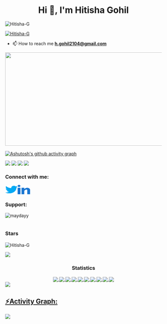 <h1 align="center">Hi 👋, I'm Hitisha Gohil</h1>
<p align="left"> <img src="https://komarev.com/ghpvc/?username=Hitisha-G&label=Profile%20views&color=0e75b6&style=flat" alt="Hitisha-G" /> </p>

<p align="left"> <a href="https://github.com/ryo-ma/github-profile-trophy"><img src="https://github-profile-trophy.vercel.app/?username=Hitisha-G&theme=gruvbox" alt="Hitisha-G" /></a> </p>


- 📫 How to reach me **h.gohil2104@gmail.com**

  
<div align="center">
  <img src="https://media0.giphy.com/media/v1.Y2lkPTc5MGI3NjExNngxbG50a2EzeWJtYm01aGU5OTg0bGFrMjR5c3RhbDU0dzR1MTdiayZlcD12MV9pbnRlcm5hbF9naWZfYnlfaWQmY3Q9Zw/jXtdnZlhK7Fbfo4Ioc/giphy.gif" width="600" height="300"/>
</div>

[![Ashutosh's github activity graph](https://github-readme-activity-graph.vercel.app/graph?username=Hitisha-G&theme=dracula)](https://github.com/Hitisha-G/github-readme-activity-graph)

<div> <a href="https://twitter.com/hitisha_gohil" target="_blank"><img src="https://img.shields.io/badge/Twitter-1DA1F2?style=for-the-badge&logo=twitter&logoColor=white" target="_blank"></a>
<a href="https://www.linkedin.com/in/Hitisha Gohil" target="_blank"><img src="https://img.shields.io/badge/LinkedIn-0077B5?style=for-the-badge&logo=linkedin&logoColor=white" target="_blank"></a>
<a href="https://github.com/Hitisha-G" target="_blank"><img src="https://img.shields.io/badge/GitHub-100000?style=for-the-badge&logo=github&logoColor=white" target="_blank"></a>
<a href = "mailto:h.gohil2104@gmail.com"><img src="https://img.shields.io/badge/-Gmail-%23333?style=for-the-badge&logo=gmail&logoColor=white" target="_blank"></a>
</div><h3 align="left">Connect with me:</h3>
<p align="left">
<a href="https://twitter.com/hitisha_gohil" target="blank"><img align="center" src="https://raw.githubusercontent.com/teamedwardforever/Readme-Generator/71f25dd8b98329b168142a6b782a107b75eab178/svg/Social/twitter.svg" alt="hitisha_gohil" height="30" width="40" /></a><a href="https://linkedin.com/in/Hitisha Gohil" target="blank"><img align="center" src="https://raw.githubusercontent.com/teamedwardforever/Readme-Generator/71f25dd8b98329b168142a6b782a107b75eab178/svg/Social/linked-in-alt.svg" alt="Hitisha Gohil" height="30" width="40" /></a></p>

<h3 align="left">Support:</h3>
<p><a href="https://www.buymeacoffee.com/maydayy"> <img align="left" src="https://cdn.buymeacoffee.com/buttons/v2/default-yellow.png" height="50" width="210" alt="maydayy" /></a></p><br><br>

<h3 align="left">Stars</h3>
<p><img align="center" height="180em" src="https://github-readme-streak-stats.herokuapp.com/?user=Hitisha-G&theme=gruvbox" alt="Hitisha-G" /></p>

<img src="https://user-images.githubusercontent.com/73097560/115834477-dbab4500-a447-11eb-908a-139a6edaec5c.gif"><h3 align="center">Statistics</h3>
<div align="center">
<a href="https://github.com/Hitisha-G">
<img align="center" src="http://github-profile-summary-cards.vercel.app/api/cards/stats?username=Hitisha-G&theme=gruvbox" height="180em" />
<img align="center" src="http://github-profile-summary-cards.vercel.app/api/cards/most-commit-language?username=Hitisha-G&theme=2077" height="180em" />
<img align="center" src="http://github-profile-summary-cards.vercel.app/api/cards/repos-per-language?username=Hitisha-G&theme=gruvbox" height="180em" />
<img align="center" src="http://github-profile-summary-cards.vercel.app/api/cards/productive-time?username=Hitisha-G&theme=2077" height="180em" />
<img align="center" src="http://github-profile-summary-cards.vercel.app/api/cards/profile-details?username=Hitisha-G&theme=gruvbox" height="180em" />

  <img align="center" src="http://github-profile-summary-cards.vercel.app/api/cards/stats?username=Hitisha-G&theme=gruvbox" height="180em" />
<img align="center" src="http://github-profile-summary-cards.vercel.app/api/cards/most-commit-language?username=Hitisha-G&theme=2077" height="180em" />
<img align="center" src="http://github-profile-summary-cards.vercel.app/api/cards/repos-per-language?username=Hitisha-G&theme=gruvbox" height="180em" />
<img align="center" src="http://github-profile-summary-cards.vercel.app/api/cards/productive-time?username=Hitisha-G&theme=2077" height="180em" />
<img align="center" src="http://github-profile-summary-cards.vercel.app/api/cards/profile-details?username=Hitisha-G&theme=gruvbox" height="180em" />
</div>
<img src="https://user-images.githubusercontent.com/73097560/115834477-dbab4500-a447-11eb-908a-139a6edaec5c.gif"><h2 align="left">⚡Activity Graph:</h2>
<img align="center" src="https://github-readme-activity-graph.vercel.app/graph?username=Hitisha-G&theme=gruvbox"/>

